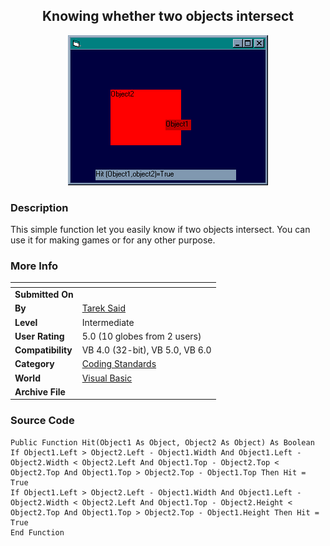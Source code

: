 ﻿<div align="center">

## Knowing whether two objects  intersect

<img src="PIC2001812163169399.gif">
</div>

### Description

This simple function let you easily know if two objects intersect. You can use it for making games or for any other purpose.
 
### More Info
 


<span>             |<span>
---                |---
**Submitted On**   |
**By**             |[Tarek Said](https://github.com/Planet-Source-Code/PSCIndex/blob/master/ByAuthor/tarek-said.md)
**Level**          |Intermediate
**User Rating**    |5.0 (10 globes from 2 users)
**Compatibility**  |VB 4\.0 \(32\-bit\), VB 5\.0, VB 6\.0
**Category**       |[Coding Standards](https://github.com/Planet-Source-Code/PSCIndex/blob/master/ByCategory/coding-standards__1-43.md)
**World**          |[Visual Basic](https://github.com/Planet-Source-Code/PSCIndex/blob/master/ByWorld/visual-basic.md)
**Archive File**   |[](https://github.com/Planet-Source-Code/tarek-said-knowing-whether-two-objects-intersect__1-26121/archive/master.zip)





### Source Code

```
Public Function Hit(Object1 As Object, Object2 As Object) As Boolean
If Object1.Left > Object2.Left - Object1.Width And Object1.Left - Object2.Width < Object2.Left And Object1.Top - Object2.Top < Object2.Top And Object1.Top > Object2.Top - Object1.Top Then Hit = True
If Object1.Left > Object2.Left - Object1.Width And Object1.Left - Object2.Width < Object2.Left And Object1.Top - Object2.Height < Object2.Top And Object1.Top > Object2.Top - Object1.Height Then Hit = True
End Function
```

